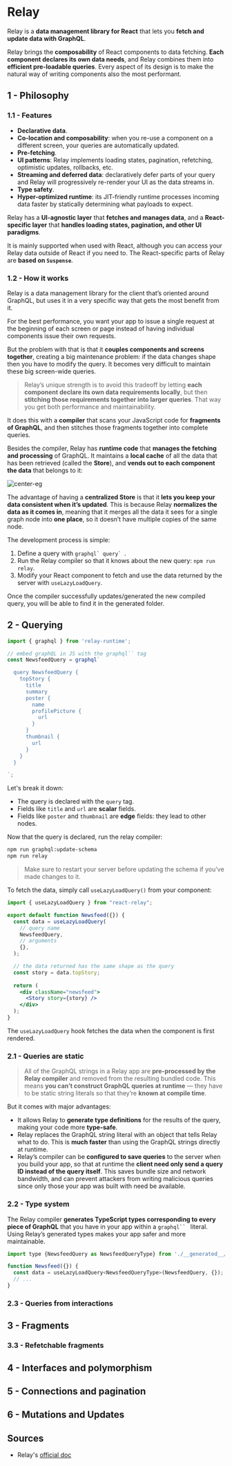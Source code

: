 [//]: # (TITLE Relay)
[//]: # (ENDPOINT /relay)

# Relay

Relay is a **data management library for React** that lets you **fetch and update data with GraphQL**.

Relay brings the **composability** of React components to data fetching. **Each component declares its own data needs**, and Relay combines them into **efficient pre-loadable queries**. Every aspect of its design is to make the natural way of writing components also the most performant.

## 1 - Philosophy

### 1.1 - Features

- **Declarative data**.
- **Co-location and composability**: when you re-use a component on a different screen, your queries are automatically updated.
- **Pre-fetching**.
- **UI patterns**: Relay implements loading states, pagination, refetching, optimistic updates, rollbacks, etc.
- **Streaming and deferred data**: declaratively defer parts of your query and Relay will progressively re-render your UI as the data streams in.
- **Type safety**.
- **Hyper-optimized runtime**: its JIT-friendly runtime processes incoming data faster by statically determining what payloads to expect.

Relay has a **UI-agnostic layer** that **fetches and manages data**, and a **React-specific layer** that **handles loading states, pagination, and other UI paradigms**.

It is mainly supported when used with React, although you can access your Relay data outside of React if you need to. The React-specific parts of Relay are **based on `Suspense`**.

### 1.2 - How it works

Relay is a data management library for the client that’s oriented around GraphQL, but uses it in a very specific way that gets the most benefit from it.

For the best performance, you want your app to issue a single request at the beginning of each screen or page instead of having individual components issue their own requests.

But the problem with that is that it **couples components and screens together**, creating a big maintenance problem: if the data changes shape then you have to modify the query. It becomes very difficult to maintain these big screen-wide queries.

> Relay’s unique strength is to avoid this tradeoff by letting **each component declare its own data requirements locally**, but then **stitching those requirements together into larger queries**. That way you get both performance and maintainability.

It does this with a **compiler** that scans your JavaScript code for **fragments of GraphQL**, and then stitches those fragments together into complete queries.

Besides the compiler, Relay has **runtime code** that **manages the fetching and processing** of GraphQL. It maintains a **local cache** of all the data that has been retrieved (called the **Store**), and **vends out to each component the data** that belongs to it:

![center-eg](relay.png)

The advantage of having a **centralized Store** is that it **lets you keep your data consistent when it’s updated**. This is because Relay **normalizes the data as it comes in**, meaning that it merges all the data it sees for a single graph node into **one place**, so it doesn’t have multiple copies of the same node.

The development process is simple:

1. Define a query with ```graphql` query` ```.
2. Run the Relay compiler so that it knows about the new query: `npm run relay`.
3. Modify your React component to fetch and use the data returned by the server with `useLazyLoadQuery`.

Once the compiler successfully updates/generated the new compiled query, you will be able to find it in the generated folder.

## 2 - Querying

```js
import { graphql } from 'relay-runtime';

// embed graphQL in JS with the graphql`` tag
const NewsfeedQuery = graphql`

  query NewsfeedQuery {
    topStory {
      title
      summary
      poster {
        name
        profilePicture {
          url
        }
      }
      thumbnail {
        url
      }
    }
  }

`;
```

Let's break it down:

- The query is declared with the `query` tag.
- Fields like `title` and `url` are **scalar** fields.
- Fields like `poster` and `thumbnail` are **edge** fields: they lead to other nodes.

Now that the query is declared, run the relay compiler:

```bash
npm run graphql:update-schema
npm run relay
```

> Make sure to restart your server before updating the schema if you've made changes to it.

To fetch the data, simply call `useLazyLoadQuery()` from your component:

```jsx
import { useLazyLoadQuery } from "react-relay";

export default function Newsfeed({}) {
  const data = useLazyLoadQuery(
    // query name
    NewsfeedQuery,
    // arguments
    {},
  );

  // the data returned has the same shape as the query
  const story = data.topStory;
  
  return (
    <div className="newsfeed">
      <Story story={story} />
    </div>
  );
}
```

The `useLazyLoadQuery` hook fetches the data when the component is first rendered.

### 2.1 - Queries are static

> All of the GraphQL strings in a Relay app are **pre-processed by the Relay compiler** and removed from the resulting bundled code. This means **you can’t construct GraphQL queries at runtime** — they have to be static string literals so that they’re **known at compile time**.

But it comes with major advantages:

- It allows Relay to **generate type definitions** for the results of the query, making your code more **type-safe**.
- Relay replaces the GraphQL string literal with an object that tells Relay what to do. This is **much faster** than using the GraphQL strings directly at runtime.
- Relay’s compiler can be **configured to save queries** to the server when you build your app, so that at runtime the **client need only send a query ID instead of the query itself**. This saves bundle size and network bandwidth, and can prevent attackers from writing malicious queries since only those your app was built with need be available.

### 2.2 - Type system

The Relay compiler **generates TypeScript types corresponding to every piece of GraphQL** that you have in your app within a `graphql`` ` literal. Using Relay’s generated types makes your app safer and more maintainable.

```js
import type {NewsfeedQuery as NewsfeedQueryType} from './__generated__/NewsfeedQuery.graphql';

function Newsfeed({}) {
  const data = useLazyLoadQuery<NewsfeedQueryType>(NewsfeedQuery, {});
  // ...
}
```

### 2.3 - Queries from interactions

## 3 - Fragments

### 3.3 - Refetchable fragments

## 4 - Interfaces and polymorphism

## 5 - Connections and pagination

## 6 - Mutations and Updates

## Sources

- Relay's [official doc](https://relay.dev/docs/)
